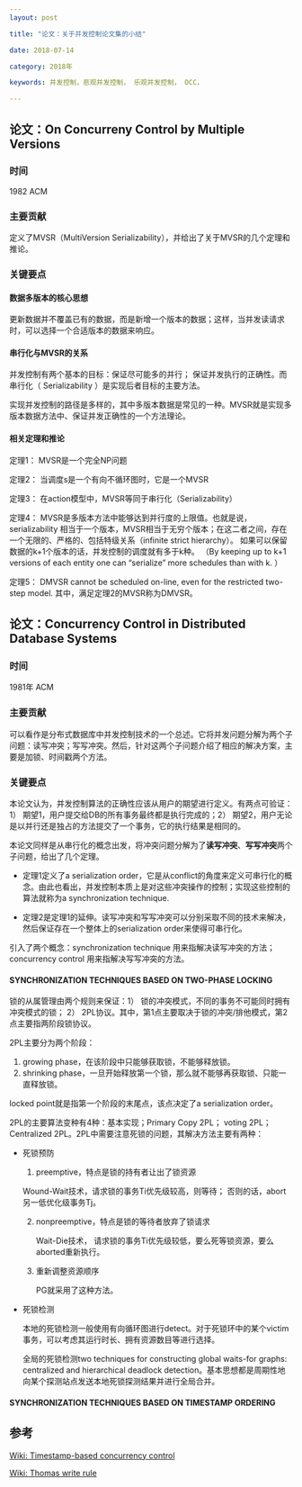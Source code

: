 ```yaml
---
layout: post

title: "论文：关于并发控制论文集的小结"

date: 2018-07-14

category: 2018年

keywords: 并发控制，悲观并发控制， 乐观并发控制， OCC，

---
```


## 论文：On Concurreny Control by Multiple Versions

### 时间

 1982 ACM

### 主要贡献

定义了MVSR（MultiVersion Serializability），并给出了关于MVSR的几个定理和推论。

### 关键要点

#### 数据多版本的核心思想

更新数据并不覆盖已有的数据，而是新增一个版本的数据；这样，当并发读请求时，可以选择一个合适版本的数据来响应。

#### 串行化与MVSR的关系

并发控制有两个基本的目标：保证尽可能多的并行； 保证并发执行的正确性。而串行化（ Serializability ）是实现后者目标的主要方法。

实现并发控制的路径是多样的，其中多版本数据是常见的一种。MVSR就是实现多版本数据方法中、保证并发正确性的一个方法理论。

#### 相关定理和推论

定理1： MVSR是一个完全NP问题

定理2： 当调度s是一个有向不循环图时，它是一个MVSR

定理3： 在action模型中，MVSR等同于串行化（Serializability）

定理4： MVSR是多版本方法中能够达到并行度的上限值。也就是说，serializability 相当于一个版本，MVSR相当于无穷个版本；在这二者之间，存在一个无限的、严格的、包括特级关系（infinite strict hierarchy）。 如果可以保留数据的k+1个版本的话，并发控制的调度就有多于k种。 （By keeping up to k+1 versions of each entity one can “serialize” more schedules than with k. ）

定理5： DMVSR cannot be scheduled on-line, even for the restricted two-step model. 其中，满足定理2的MVSR称为DMVSR。 

## 论文：Concurrency Control in Distributed Database Systems

### 时间

1981年 ACM

### 主要贡献

可以看作是分布式数据库中并发控制技术的一个总述。它将并发问题分解为两个子问题：读写冲突；写写冲突。然后，针对这两个子问题介绍了相应的解决方案，主要是加锁、时间戳两个方法。

### 关键要点

本论文认为，并发控制算法的正确性应该从用户的期望进行定义。有两点可验证：1） 期望1，用户提交给DB的所有事务最终都是执行完成的；2） 期望2，用户无论是以并行还是独占的方法提交了一个事务，它的执行结果是相同的。

本论文同样是从串行化的概念出发，将冲突问题分解为了**读写冲突**、**写写冲突**两个子问题，给出了几个定理。

- 定理1定义了a serialization order，它是从conflict的角度来定义可串行化的概念。由此也看出，并发控制本质上是对这些冲突操作的控制；实现这些控制的算法就称为a synchronization technique.

- 定理2是定理1的延伸。读写冲突和写写冲突可以分别采取不同的技术来解决，然后保证存在一个整体上的serialization order来使得可串行化。

引入了两个概念：synchronization technique 用来指解决读写冲突的方法；concurrency control 用来指解决写写冲突的方法。

#### SYNCHRONIZATION TECHNIQUES BASED ON TWO-PHASE LOCKING

锁的从属管理由两个规则来保证：1） 锁的冲突模式，不同的事务不可能同时拥有冲突模式的锁； 2） 2PL协议。其中，第1点主要取决于锁的冲突/排他模式，第2点主要指两阶段锁协议。

2PL主要分为两个阶段：

1. growing phase，在该阶段中只能够获取锁，不能够释放锁。
2. shrinking phase，一旦开始释放第一个锁，那么就不能够再获取锁、只能一直释放锁。

locked point就是指第一个阶段的末尾点，该点决定了a serialization order。

2PL的主要算法变种有4种：基本实现；Primary Copy 2PL； voting 2PL； Centralized 2PL。2PL中需要注意死锁的问题，其解决方法主要有两种：

- 死锁预防

  1.  preemptive，特点是锁的持有者让出了锁资源

     Wound-Wait技术，请求锁的事务Ti优先级较高，则等待； 否则的话，abort另一低优化级事务Tj。

  2. nonpreemptive，特点是锁的等待者放弃了锁请求

     Wait-Die技术， 请求锁的事务Ti优先级较低，要么死等锁资源，要么aborted重新执行。

  3. 重新调整资源顺序

     PG就采用了这种方法。

- 死锁检测

  本地的死锁检测一般使用有向循环图进行detect。对于死锁环中的某个victim事务，可以考虑其运行时长、拥有资源数目等进行选择。

  全局的死锁检测two techniques for constructing global waits-for graphs: centralized and hierarchical deadlock detection。基本思想都是周期性地向某个探测站点发送本地死锁探测结果并进行全局合并。

#### SYNCHRONIZATION TECHNIQUES BASED ON TIMESTAMP ORDERING

## 参考

[Wiki: Timestamp-based concurrency control](https://en.wikipedia.org/wiki/Timestamp-based_concurrency_control)

[Wiki: Thomas write rule](https://en.wikipedia.org/wiki/Thomas_write_rule)

